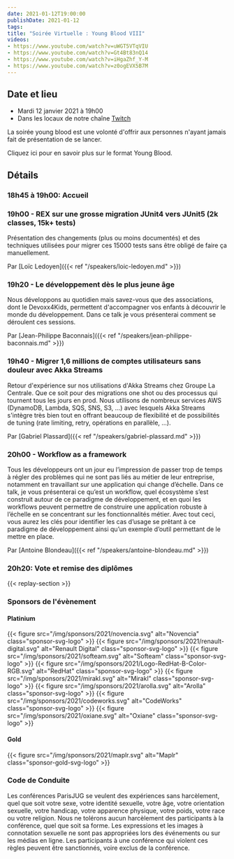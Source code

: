 ```yaml
---
date: 2021-01-12T19:00:00
publishDate: 2021-01-12
tags:
title: "Soirée Virtuelle : Young Blood VIII"
videos:
- https://www.youtube.com/watch?v=uWGT5VTqVIU
- https://www.youtube.com/watch?v=Gt4Bt83nQ14
- https://www.youtube.com/watch?v=iHgaZhf_Y-M
- https://www.youtube.com/watch?v=z0ogEVX5B7M
---
```

## Date et lieu

* Mardi 12 janvier 2021 à 19h00
* Dans les locaux de notre chaîne [Twitch](https://www.twitch.tv/parisjug)

La soirée young blood est une volonté d'offrir aux personnes n'ayant jamais fait de présentation de se lancer.

Cliquez ici pour en savoir plus sur le format Young Blood.

## Détails

### 18h45 à 19h00: Accueil

### 19h00 - REX sur une grosse migration JUnit4 vers JUnit5 (2k classes, 15k+ tests)

Présentation des changements (plus ou moins documentés) et des techniques utilisées pour migrer ces 15000 tests sans être obligé de faire ça manuellement.

Par [Loïc Ledoyen]({{< ref "/speakers/loic-ledoyen.md" >}})


### 19h20 - Le développement dès le plus jeune âge
Nous développons au quotidien mais savez-vous que des associations, dont le Devoxx4Kids, permettent d'accompagner vos enfants à découvrir le monde du développement. Dans ce talk je vous présenterai comment se déroulent ces sessions.

Par [Jean-Philippe Baconnais]({{< ref "/speakers/jean-philippe-baconnais.md" >}})


### 19h40 - Migrer 1,6 millions de comptes utilisateurs sans douleur avec Akka Streams
Retour d'expérience sur nos utilisations d'Akka Streams chez Groupe La Centrale. Que ce soit pour des migrations one shot ou des processus qui tournent tous les jours en prod. Nous utilisons de nombreux services AWS (DynamoDB, Lambda, SQS, SNS, S3, ...) avec lesquels Akka Streams s'intègre très bien tout en offrant beaucoup de flexibilité et de possibilités de tuning (rate limiting, retry, opérations en parallèle, ...).

Par [Gabriel Plassard]({{< ref "/speakers/gabriel-plassard.md" >}})


### 20h00 - Workflow as a framework
Tous les développeurs ont un jour eu l’impression de passer trop de temps à régler des problèmes qui ne sont pas liés au métier de leur entreprise, notamment en travaillant sur une application qui change d’échelle. Dans ce talk, je vous présenterai ce qu’est un workflow, quel écosystème s’est construit autour de ce paradigme de développement, et en quoi les workflows peuvent permettre de construire une application robuste à l’échelle en se concentrant sur les fonctionnalités métier. Avec tout ceci, vous aurez les clés pour identifier les cas d’usage se prêtant à ce paradigme de développement ainsi qu’un exemple d’outil permettant de le mettre en place.

Par [Antoine Blondeau]({{< ref "/speakers/antoine-blondeau.md" >}})

### 20h20: Vote et remise des diplômes
 
{{< replay-section >}}

### Sponsors de l'évènement

#### Platinium
{{< figure src="/img/sponsors/2021/novencia.svg" alt="Novencia" class="sponsor-svg-logo" >}}
{{< figure src="/img/sponsors/2021/renault-digital.svg" alt="Renault Digital" class="sponsor-svg-logo" >}}
{{< figure src="/img/sponsors/2021/softeam.svg" alt="Softeam" class="sponsor-svg-logo" >}}
{{< figure src="/img/sponsors/2021/Logo-RedHat-B-Color-RGB.svg" alt="RedHat" class="sponsor-svg-logo" >}}
{{< figure src="/img/sponsors/2021/mirakl.svg" alt="Mirakl" class="sponsor-svg-logo" >}}
{{< figure src="/img/sponsors/2021/arolla.svg" alt="Arolla" class="sponsor-svg-logo" >}}
{{< figure src="/img/sponsors/2021/codeworks.svg" alt="CodeWorks" class="sponsor-svg-logo" >}}
{{< figure src="/img/sponsors/2021/oxiane.svg" alt="Oxiane" class="sponsor-svg-logo" >}}

#### Gold
{{< figure src="/img/sponsors/2021/maplr.svg" alt="Maplr" class="sponsor-gold-svg-logo" >}}

### Code de Conduite
Les conférences ParisJUG se veulent des expériences sans harcèlement, quel que soit votre sexe, votre identité sexuelle, votre âge, votre orientation sexuelle, votre handicap, votre apparence physique, votre poids, votre race ou votre religion. Nous ne tolérons aucun harcèlement des participants à la conférence, quel que soit sa forme. Les expressions et les images à connotation sexuelle ne sont pas appropriées lors des événements ou sur les médias en ligne. Les participants à une conférence qui violent ces règles peuvent être sanctionnés, voire exclus de la conférence.